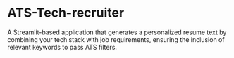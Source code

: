# ATS-Tech-recruiter
A Streamlit-based application that generates a personalized resume text by combining your tech stack with job requirements, ensuring the inclusion of relevant keywords to pass ATS filters.
